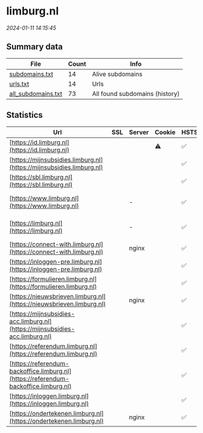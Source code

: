 # limburg.nl
*2024-01-11 14:15:45*
## Summary data
| File       | Count | Info |
|------------|-------|------|
|[subdomains.txt](/data/limburg.nl/subdomains.txt)|14|Alive subdomains|
|[urls.txt](/data/limburg.nl/urls.txt)|14|Urls|
|[all_subdomains.txt](/data/limburg.nl/all_subdomains.txt)|73|All found subdomains (history)|
## Statistics
| Url | SSL | Server | Cookie | HSTS | CSP | XFO | XXP | RP | Tech |Title |
|------------|-------|------|------|------|------|------|------|------|------|------|
|[https://id.limburg.nl](https://id.limburg.nl)| ||:warning: |:white_check_mark: | :white_check_mark:| :white_check_mark: | :white_check_mark: | :white_check_mark: |HSTS|302 Found|
|[https://mijnsubsidies.limburg.nl](https://mijnsubsidies.limburg.nl)| || |:white_check_mark: | :white_check_mark:| :white_check_mark: | :white_check_mark: | :white_check_mark: |HSTS|ClientPortal|
|[https://sbl.limburg.nl](https://sbl.limburg.nl)| || |:white_check_mark: | | | | :white_check_mark: |HSTS||
|[https://www.limburg.nl](https://www.limburg.nl)| |-| |:white_check_mark: | :white_check_mark:| :white_check_mark: | :white_check_mark: | :white_check_mark: |HSTS Microsoft ASP.NET:-|Home - Provincie...|
|[https://limburg.nl](https://limburg.nl)| |-| |:white_check_mark: | :white_check_mark:| :white_check_mark: | :white_check_mark: | :white_check_mark: |HSTS Microsoft ASP.NET:-|Object moved|
|[https://connect-with.limburg.nl](https://connect-with.limburg.nl)| |nginx| |:white_check_mark: | | :white_check_mark: | | :white_check_mark: |HSTS Nginx|Document Moved|
|[https://inloggen-pre.limburg.nl](https://inloggen-pre.limburg.nl)| || |:white_check_mark: | | | | :white_check_mark: |HSTS||
|[https://formulieren.limburg.nl](https://formulieren.limburg.nl)| || |:white_check_mark: | :white_check_mark:| :white_check_mark: | :white_check_mark: | :white_check_mark: |HSTS|Object moved|
|[https://nieuwsbrieven.limburg.nl](https://nieuwsbrieven.limburg.nl)| |nginx| |:white_check_mark: | | :white_check_mark: | :white_check_mark: | :white_check_mark: |HSTS Nginx|Found|
|[https://mijnsubsidies-acc.limburg.nl](https://mijnsubsidies-acc.limburg.nl)| || |:white_check_mark: | :white_check_mark:| :white_check_mark: | :white_check_mark: | :white_check_mark: |HSTS|ClientPortal|
|[https://referendum.limburg.nl](https://referendum.limburg.nl)| || |:white_check_mark: | :white_check_mark:| :white_check_mark: | :white_check_mark: | :white_check_mark: |HSTS|ClientPortal|
|[https://referendum-backoffice.limburg.nl](https://referendum-backoffice.limburg.nl)| || |:white_check_mark: | | :white_check_mark: | :white_check_mark: | :white_check_mark: |HSTS|ReferendumBackof...|
|[https://inloggen.limburg.nl](https://inloggen.limburg.nl)| || |:white_check_mark: | | | | :white_check_mark: |HSTS||
|[https://ondertekenen.limburg.nl](https://ondertekenen.limburg.nl)| |nginx| |:white_check_mark: | | :white_check_mark: | | :white_check_mark: |HSTS Nginx||